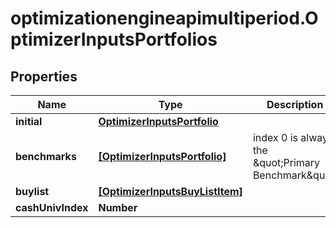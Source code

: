 # optimizationengineapimultiperiod.OptimizerInputsPortfolios

## Properties

Name | Type | Description | Notes
------------ | ------------- | ------------- | -------------
**initial** | [**OptimizerInputsPortfolio**](OptimizerInputsPortfolio.md) |  | [optional] 
**benchmarks** | [**[OptimizerInputsPortfolio]**](OptimizerInputsPortfolio.md) | index 0 is always the \&quot;Primary Benchmark\&quot; | [optional] 
**buylist** | [**[OptimizerInputsBuyListItem]**](OptimizerInputsBuyListItem.md) |  | [optional] 
**cashUnivIndex** | **Number** |  | [optional] 


